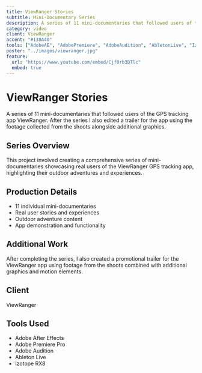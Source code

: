 ```yaml
---
title: ViewRanger Stories
subtitle: Mini-Documentary Series
description: A series of 11 mini-documentaries that followed users of the GPS tracking app ViewRanger. After the series I also edited a trailer for the app using the footage collected from the shoots alongside additional graphics.
category: video
client: ViewRanger
accent: "#138A40"
tools: ["AdobeAE", "AdobePremiere", "AdobeAudition", "AbletonLive", "IzotopeRX8"]
poster: "../images/viewranger.jpg"
feature:
  url: "https://www.youtube.com/embed/Cjf0rb3DTlc"
  embed: true
---
```


# ViewRanger Stories

A series of 11 mini-documentaries that followed users of the GPS tracking app ViewRanger. After the series I also edited a trailer for the app using the footage collected from the shoots alongside additional graphics.

## Series Overview

This project involved creating a comprehensive series of mini-documentaries showcasing real users of the ViewRanger GPS tracking app, highlighting their outdoor adventures and experiences.

## Production Details

- 11 individual mini-documentaries
- Real user stories and experiences
- Outdoor adventure content
- App demonstration and functionality

## Additional Work

After completing the series, I also created a promotional trailer for the ViewRanger app using footage from the shoots combined with additional graphics and motion elements.

## Client

ViewRanger

## Tools Used

- Adobe After Effects
- Adobe Premiere Pro
- Adobe Audition
- Ableton Live
- Izotope RX8

